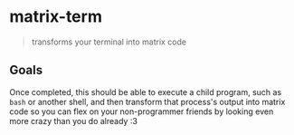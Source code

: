 # matrix-term

> transforms your terminal into matrix code

## Goals

Once completed, this should be able to execute a child program, such as `bash` or another shell,
and then transform that process's output into matrix code so you can flex on your non-programmer friends
by looking even more crazy than you do already :3
